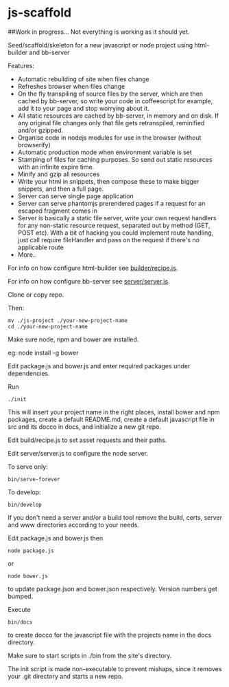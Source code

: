 js-scaffold
========

##Work in progress...
Not everything is working as it should yet.

Seed/scaffold/skeleton for a new javascript or node project using html-builder
and bb-server

Features:

* Automatic rebuilding of site when files change
* Refreshes browser when files change
* On the fly transpiling of source files by the server, which are then cached by
  bb-server, so write your code in coffeescript for example, add it to your page
  and stop worrying about it.
* All static resources are cached by bb-server, in memory and on disk. If any
  original file changes only that file gets retranspiled, reminified and/or
  gzipped. 
* Organise code in nodejs modules for use in the browser (without browserify)
* Automatic production mode when environment variable is set
* Stamping of files for caching purposes. So send out static resources with an
  infinite expire time.
* Minify and gzip all resources
* Write your html in snippets, then compose these to make bigger snippets, and
  then a full page.
* Server can serve single page application
* Server can serve phantomjs prerendered pages if a request for an escaped
  fragment comes in
* Server is basically a static file server, write your own request handlers for
  any non-static resource request, separated out by method (GET, POST etc). With
  a bit of hacking you could implement route handling, just call require
  fileHandler and pass on the request if there's no applicable route
* More..


For info on how configure html-builder see
[builder/recipe.js](https://rawgithub.com/Michieljoris/html-builder/master/docs/html-builder.html).

For info on how configure bb-server see [server/server.js](https://rawgithub.com/Michieljoris/bb-server/master/docs/bb-server.html).

Clone or copy repo.

Then:

	mv ./js-project ./your-new-project-name
    cd ./your-new-project-name

Make sure node, npm and bower are installed.

eg: node install -g bower

Edit package.js and bower.js and enter required packages under dependencies.

Run
    
	./init
	
This will insert your project name in the right places, install bower and npm
packages, create a default README.md, create a default javascript file in src
and its docco in docs, and initialize a new git repo. 

Edit build/recipe.js to set asset requests and their paths.

Edit server/server.js to configure the node server.

To serve only:

	bin/serve-forever
	
To develop:

    bin/develop
	
If you don't need a server and/or a build tool remove the build, certs, server and
www directories according to your needs.

Edit package.js and bower.js then

    node package.js
	
or
    
	node bower.js
	
to update package.json and bower.json respectively. Version numbers get bumped.

Execute 

    bin/docs
	
to create docco for the javascript file with the projects name in the docs directory.

Make sure to start scripts in ./bin from the site's directory.	

The init script is made non-executable to prevent mishaps, since it removes your
.git directory and starts a new repo.
	
